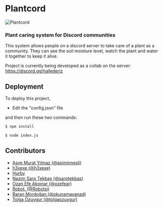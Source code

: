 # Plantcord

![Plantcord](https://raw.githubusercontent.com/tolgaozuygur/plantcord/main/plantcord.png)

### Plant caring system for Discord communities

This system allows people on a discord server to take care of a plant as a community. 
They can see the soil moisture level, watch the plant and water it together to keep it alive. 

Project is currently being developed as a collab on the server: https://discord.gg/hallederiz

## Deployment

To deploy this project,
- Edit the "config.json" file

and then run these two commands:

``` bash
$ npm install
```
``` bash
$ node index.js
```
## Contributors

- [Asım Murat Yılmaz (@asiminnesli)](https://github.com/asiminnesli)
- [h3xexe (@h3xexe)](https://github.com/h3xexe)
- [Hurby](https://dribbble.com/hurby24)
- [Nazım Sarp Tekbaş (@sarptekbas)](https://github.com/sarptekbas)
- [Ozan Efe Akpınar (@ozefear)](https://ozefear.me)
- [Robot. (@Robotsi)](https://github.com/Robotsi)
- [Baran Mordoğan (@okunamayanad)](https://github.com/okunamayanad)
- [Tolga Özuygur (@tolgaozuygur)](https://github.com/tolgaozuygur)

